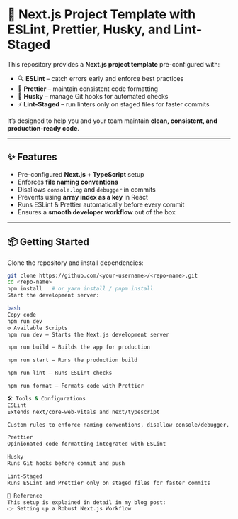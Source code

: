 # 🚀 Next.js Project Template with ESLint, Prettier, Husky, and Lint-Staged  

This repository provides a **Next.js project template** pre-configured with:  
- 🔍 **ESLint** – catch errors early and enforce best practices  
- 🎨 **Prettier** – maintain consistent code formatting  
- 🐶 **Husky** – manage Git hooks for automated checks  
- ⚡ **Lint-Staged** – run linters only on staged files for faster commits  

It’s designed to help you and your team maintain **clean, consistent, and production-ready code**.  

---

## ✨ Features  

- Pre-configured **Next.js + TypeScript** setup  
- Enforces **file naming conventions**  
- Disallows `console.log` and `debugger` in commits  
- Prevents using **array index as a key** in React  
- Runs ESLint & Prettier automatically before every commit  
- Ensures a **smooth developer workflow** out of the box  

---

## 📦 Getting Started  

Clone the repository and install dependencies:  

```bash
git clone https://github.com/<your-username>/<repo-name>.git
cd <repo-name>
npm install   # or yarn install / pnpm install
Start the development server:

bash
Copy code
npm run dev
⚙️ Available Scripts
npm run dev – Starts the Next.js development server

npm run build – Builds the app for production

npm run start – Runs the production build

npm run lint – Runs ESLint checks

npm run format – Formats code with Prettier

🛠️ Tools & Configurations
ESLint
Extends next/core-web-vitals and next/typescript

Custom rules to enforce naming conventions, disallow console/debugger, and prevent index keys

Prettier
Opinionated code formatting integrated with ESLint

Husky
Runs Git hooks before commit and push

Lint-Staged
Runs ESLint and Prettier only on staged files for faster commits

📖 Reference
This setup is explained in detail in my blog post:
👉 Setting up a Robust Next.js Workflow
